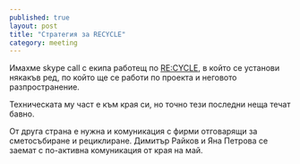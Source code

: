 ```yaml
---
published: true
layout: post
title: "Стратегия за RECYCLE"
category: meeting
---
```


Имахме skype call с екипа работещ по [RE:CYCLE](http://www.obshtestvo.bg/project/recycle.html), в който се установи някакъв ред, по който ще се работи по проекта и неговото разпространение.

Техническата му част е към края си, но точно тези последни неща течат бавно.

От друга страна е нужна и комуникация с фирми отговарящи за сметосъбиране и рециклиране. Димитър Райков и Яна Петрова се заемат с по-активна комуникация от края на май.